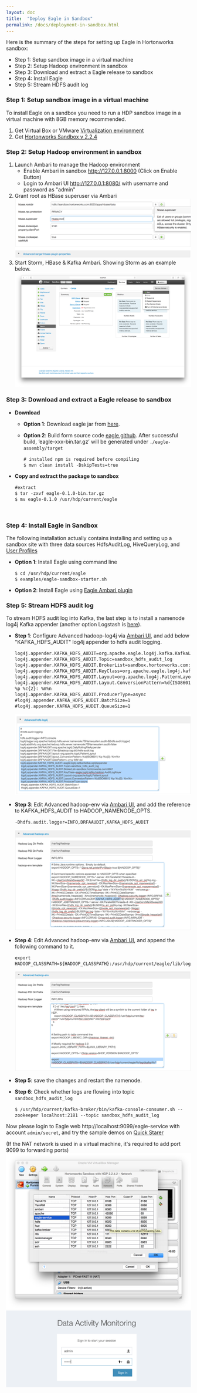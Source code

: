 ```yaml
---
layout: doc
title:  "Deploy Eagle in Sandbox"
permalink: /docs/deployment-in-sandbox.html
---
```


Here is the summary of the steps for setting up Eagle in Hortonworks sandbox:

* Step 1: Setup sandbox image in a virtual machine
* Step 2: Setup Hadoop environment in sandbox
* Step 3: Download and extract a Eagle release to sandbox
* Step 4: Install Eagle
* Step 5: Stream HDFS audit log


### **Step 1: Setup sandbox image in a virtual machine**

To install Eagle on a sandbox you need to run a HDP sandbox image in a virtual machine with 8GB memory recommended.

1. Get Virtual Box or VMware [Virtualization environment](http://hortonworks.com/products/hortonworks-sandbox/#install)
2. Get [Hortonworks Sandbox v 2.2.4](http://hortonworks.com/products/hortonworks-sandbox/#archive)

### **Step 2: Setup Hadoop environment in sandbox**

1. Launch Ambari to manage the Hadoop environment
   * Enable Ambari in sandbox http://127.0.0.1:8000 (Click on Enable Button)
   * Login to Ambari UI http://127.0.0.1:8080/ with username and password as "admin"
2. Grant root as HBase superuser via Ambari
![add superuser](/images/docs/hbase-superuser.png)
3. Start Storm, HBase & Kafka Ambari. Showing Storm as an example below.
![Restart Services](/images/docs/start-storm.png "Services")

### **Step 3: Download and extract a Eagle release to sandbox**

* **Download**

    * **Option 1**: Download eagle jar from [here](http://66.211.190.194/eagle-0.1.0.tar.gz).

    * **Option 2**: Build form source code [eagle github](https://github.com/eBay/Eagle). After successful build, ‘eagle-xxx-bin.tar.gz’ will be generated under `./eagle-assembly/target`

          # installed npm is required before compiling
          $ mvn clean install -DskipTests=true
* **Copy and extract the package to sandbox**

      #extract
      $ tar -zxvf eagle-0.1.0-bin.tar.gz
      $ mv eagle-0.1.0 /usr/hdp/current/eagle

<br/>

### **Step 4: Install Eagle in Sandbox**

The following installation actually contains installing and setting up a sandbox site with three data sources HdfsAuditLog, HiveQueryLog, and [User Profiles](/docs/tutorial/userprofile.html)

* **Option 1**: Install Eagle using command line

      $ cd /usr/hdp/current/eagle
      $ examples/eagle-sandbox-starter.sh

* **Option 2**: Install Eagle using [Eagle Ambari plugin](/docs/ambari-plugin-install.html)


### **Step 5: Stream HDFS audit log**

To stream HDFS audit log into Kafka, the last step is to install a namenode log4j Kafka appender (another option Logstash is [here](/docs/import-hdfs-auditLog.html)).

* **Step 1**: Configure Advanced hadoop-log4j via <a href="http://localhost:8080/#/main/services/HDFS/configs" target="_blank">Ambari UI</a>, and add below "KAFKA_HDFS_AUDIT" log4j appender to hdfs audit logging.

      log4j.appender.KAFKA_HDFS_AUDIT=org.apache.eagle.log4j.kafka.KafkaLog4jAppender
      log4j.appender.KAFKA_HDFS_AUDIT.Topic=sandbox_hdfs_audit_log
      log4j.appender.KAFKA_HDFS_AUDIT.BrokerList=sandbox.hortonworks.com:6667
      log4j.appender.KAFKA_HDFS_AUDIT.KeyClass=org.apache.eagle.log4j.kafka.hadoop.AuditLogKeyer
      log4j.appender.KAFKA_HDFS_AUDIT.Layout=org.apache.log4j.PatternLayout
      log4j.appender.KAFKA_HDFS_AUDIT.Layout.ConversionPattern=%d{ISO8601} %p %c{2}: %m%n
      log4j.appender.KAFKA_HDFS_AUDIT.ProducerType=async
      #log4j.appender.KAFKA_HDFS_AUDIT.BatchSize=1
      #log4j.appender.KAFKA_HDFS_AUDIT.QueueSize=1

    ![HDFS LOG4J Configuration](/images/docs/hdfs-log4j-conf.png "hdfslog4jconf")

* **Step 3**: Edit Advanced hadoop-env via <a href="http://localhost:8080/#/main/services/HDFS/configs" target="_blank">Ambari UI</a>, and add the reference to KAFKA_HDFS_AUDIT to HADOOP_NAMENODE_OPTS.

      -Dhdfs.audit.logger=INFO,DRFAAUDIT,KAFKA_HDFS_AUDIT

    ![HDFS Environment Configuration](/images/docs/hdfs-env-conf.png "hdfsenvconf")

* **Step 4**: Edit Advanced hadoop-env via <a href="http://localhost:8080/#/main/services/HDFS/configs" target="_blank">Ambari UI</a>, and append the following command to it.

      export HADOOP_CLASSPATH=${HADOOP_CLASSPATH}:/usr/hdp/current/eagle/lib/log4jkafka/lib/*

    ![HDFS Environment Configuration](/images/docs/hdfs-env-conf2.png "hdfsenvconf2")

* **Step 5**: save the changes and restart the namenode.

* **Step 6**: Check whether logs are flowing into topic `sandbox_hdfs_audit_log`

      $ /usr/hdp/current/kafka-broker/bin/kafka-console-consumer.sh --zookeeper localhost:2181 --topic sandbox_hdfs_audit_log

Now please login to Eagle web http://localhost:9099/eagle-service with account `admin/secret`, and try the sample demos on
[Quick Starer](/docs/quick-start.html)


  (If the NAT network is used in a virtual machine, it's required to add port 9099 to forwarding ports)
  ![Forwarding Port](/images/docs/eagle-service.png)
  ![login](/images/docs/login.png)








